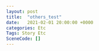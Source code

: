 ```yaml
---
layout: post
title:  "others_test"
date:   2021-02-01 20:00:00 +0000
categories: Etc
Tags: Story Etc
SceneCode: []
---
```

